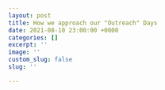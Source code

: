 ```yaml
---
layout: post
title: How we approach our "Outreach" Days
date: 2021-08-10 23:00:00 +0000
categories: []
excerpt: ''
image: ''
custom_slug: false
slug: ''

---
```

